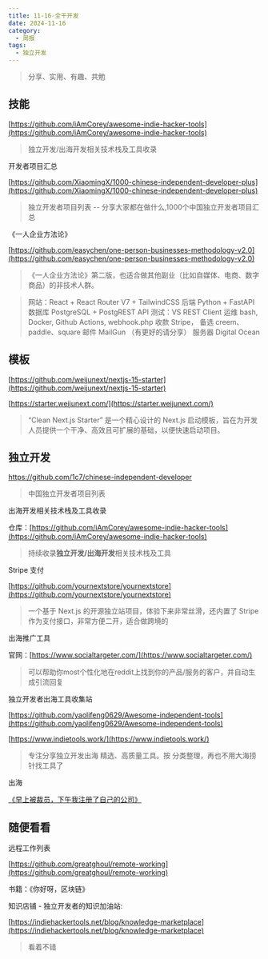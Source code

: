 ```yaml
---
title: 11-16-全干开发
date: 2024-11-16
category:
  - 周报
tags:
  - 独立开发
---
```



> 分享、实用、有趣、共勉


## 技能


[https://github.com/iAmCorey/awesome-indie-hacker-tools](https://github.com/iAmCorey/awesome-indie-hacker-tools)

>独立开发/出海开发相关技术栈及工具收录


开发者项目汇总

[https://github.com/XiaomingX/1000-chinese-independent-developer-plus](https://github.com/XiaomingX/1000-chinese-independent-developer-plus)
>独立开发者项目列表 -- 分享大家都在做什么,1000个中国独立开发者项目汇总



《一人企业方法论》

[https://github.com/easychen/one-person-businesses-methodology-v2.0](https://github.com/easychen/one-person-businesses-methodology-v2.0)

>《一人企业方法论》第二版，也适合做其他副业（比如自媒体、电商、数字商品）的非技术人群。

>网站：React + React Router V7 + TailwindCSS 后端 Python + FastAPI 数据库 PostgreSQL + PostgREST API 测试：VS REST Client 运维 bash, Docker, Github Actions, webhook.php 收款 Stripe， 备选 creem、paddle、square 邮件 MailGun （有更好的请分享） 服务器 Digital Ocean


## 模板


[https://github.com/weijunext/nextjs-15-starter](https://github.com/weijunext/nextjs-15-starter)

[https://starter.weijunext.com/](https://starter.weijunext.com/)

>“Clean Next.js Starter” 是一个精心设计的 Next.js 启动模板，旨在为开发人员提供一个干净、高效且可扩展的基础，以便快速启动项目。




## 独立开发



https://github.com/1c7/chinese-independent-developer

> 中国独立开发者项目列表


出海开发相关技术栈及工具收录

仓库：[https://github.com/iAmCorey/awesome-indie-hacker-tools](https://github.com/iAmCorey/awesome-indie-hacker-tools)
>持续收录**独立开发/出海开发**相关技术栈及工具


 Stripe  支付
 
[https://github.com/yournextstore/yournextstore](https://github.com/yournextstore/yournextstore)
>一个基于 Next.js 的开源独立站项目，体验下来非常丝滑，还内置了 Stripe 作为支付接口，非常方便二开，适合做跨境的


出海推广工具

官网：[https://www.socialtargeter.com/](https://www.socialtargeter.com/)
>可以帮助你most个性化地在reddit上找到你的产品/服务的客户，并自动生成引流回复


独立开发者出海工具收集站

[https://github.com/yaolifeng0629/Awesome-independent-tools](https://github.com/yaolifeng0629/Awesome-independent-tools)



[https://www.indietools.work/](https://www.indietools.work/)
>专注分享独立开发出海 精选、高质量工具。按 分类整理，再也不用大海捞针找工具了

出海

[《早上被裁员，下午我注册了自己的公司》](https://mp.weixin.qq.com/s/4AIAr6Cl-wckQhGQNn8Zow)



## 随便看看

远程工作列表

[https://github.com/greatghoul/remote-working](https://github.com/greatghoul/remote-working)


书籍：《你好呀，区块链》

知识店铺 - 独立开发者的知识加油站:

[https://indiehackertools.net/blog/knowledge-marketplace](https://indiehackertools.net/blog/knowledge-marketplace)
>看着不错

